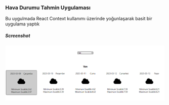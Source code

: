 

### Hava Durumu Tahmin Uygulaması

Bu uygulmada React Context kullanımı üzerinde yoğunlaşarak basit bir uygulama yaptık

##### Screenshot
![HavaDurumu](./ReactWeatherResim.png)